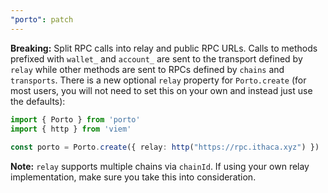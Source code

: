 ```yaml
---
"porto": patch
---
```


**Breaking:** Split RPC calls into relay and public RPC URLs. Calls to methods prefixed with `wallet_` and `account_` are sent to the transport defined by `relay` while other methods are sent to RPCs defined by `chains` and `transports`. There is a new optional `relay` property for `Porto.create` (for most users, you will not need to set this on your own and instead just use the defaults):

```ts
import { Porto } from 'porto'
import { http } from 'viem'
 
const porto = Porto.create({ relay: http("https://rpc.ithaca.xyz") })
```

**Note:** `relay` supports multiple chains via `chainId`. If using your own relay implementation, make sure you take this into consideration.
